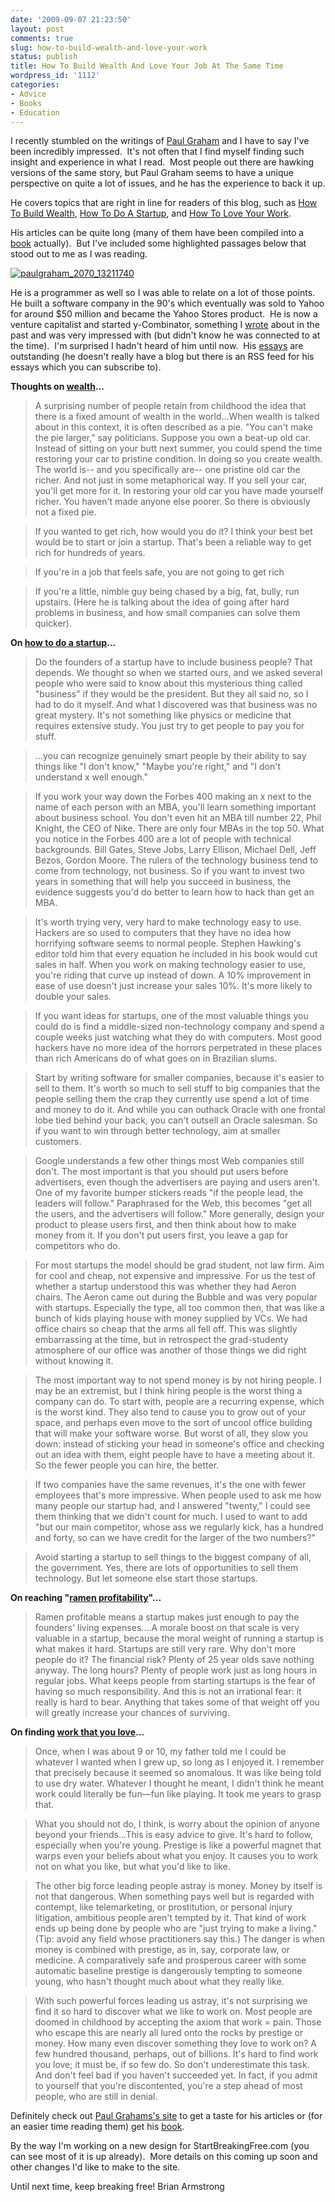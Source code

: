 ```yaml
---
date: '2009-09-07 21:23:50'
layout: post
comments: true
slug: how-to-build-wealth-and-love-your-work
status: publish
title: How To Build Wealth And Love Your Job At The Same Time
wordpress_id: '1112'
categories:
- Advice
- Books
- Education
---
```


I recently stumbled on the writings of [Paul Graham](http://www.paulgraham.com/) and I have to say I've been incredibly impressed.  It's not often that I find myself finding such insight and experience in what I read.  Most people out there are hawking versions of the same story, but Paul Graham seems to have a unique perspective on quite a lot of issues, and he has the experience to back it up.

He covers topics that are right in line for readers of this blog, such as [How To Build Wealth](http://www.paulgraham.com/wealth.html), [How To Do A Startup](http://www.paulgraham.com/start.html), and [How To Love Your Work](http://www.paulgraham.com/love.html).

His articles can be quite long (many of them have been compiled into a [book](http://www.amazon.com/gp/product/0596006624?ie=UTF8&tag=httpwwwstartb-20&linkCode=as2&camp=1789&creative=390957&creativeASIN=0596006624) actually).  But I've included some highlighted passages below that stood out to me as I was reading.

[![paulgraham_2070_13211740](http://s3.amazonaws.com/oldbloguploads/2009/09/paulgraham_2070_13211740.jpg)](http://s3.amazonaws.com/oldbloguploads/2009/09/paulgraham_2070_13211740.jpg)

He is a programmer as well so I was able to relate on a lot of those points.  He built a software company in the 90's which eventually was sold to Yahoo for around $50 million and became the Yahoo Stores product.  He is now a venture capitalist and started y-Combinator, something I [wrote](http://brianarmstrong.org/posts/y-combinator-demo-day/) about in the past and was very impressed with (but didn't know he was connected to at the time).  I'm surprised I hadn't heard of him until now.  His [essays](http://www.paulgraham.com/) are outstanding (he doesn't really have a blog but there is an RSS feed for his essays which you can subscribe to).

**Thoughts on [wealth](http://www.paulgraham.com/wealth.html)...**


> A surprising number of people retain from childhood the idea that there is a fixed amount of wealth in the world...When wealth is talked about in this context, it is often described as a pie. "You can't make the pie larger," say politicians.  Suppose you own a beat-up old car. Instead of sitting on your butt next summer, you could spend the time restoring your car to pristine condition. In doing so you create wealth. The world is-- and you specifically are-- one pristine old car the richer. And not just in some metaphorical way. If you sell your car, you'll get more for it.  In restoring your old car you have made yourself richer. You haven't made anyone else poorer. So there is obviously not a fixed pie.




> If you wanted to get rich, how would you do it? I think your best bet would be to start or join a startup. That's been a reliable way to get rich for hundreds of years.




> If you're in a job that feels safe, you are not going to get rich




> If you're a little, nimble guy being chased by a big, fat, bully, run upstairs. (Here he is talking about the idea of going after hard problems in business, and how small companies can solve them quicker).


**On [how to do a startup](http://www.paulgraham.com/start.html)...**


> Do the founders of a startup have to include business people? That depends. We thought so when we started ours, and we asked several people who were said to know about this mysterious thing called "business" if they would be the president. But they all said no, so I had to do it myself. And what I discovered was that business was no great mystery. It's not something like physics or medicine that requires extensive study. You just try to get people to pay you for stuff.





> ...you can recognize genuinely smart people by their ability to say things like "I don't know," "Maybe you're right," and "I don't understand x well enough."




> If you work your way down the Forbes 400 making an x next to the name of each person with an MBA, you'll learn something important about business school. You don't even hit an MBA till number 22, Phil Knight, the CEO of Nike. There are only four MBAs in the top 50. What you notice in the Forbes 400 are a lot of people with technical backgrounds. Bill Gates, Steve Jobs, Larry Ellison, Michael Dell, Jeff Bezos, Gordon Moore. The rulers of the technology business tend to come from technology, not business. So if you want to invest two years in something that will help you succeed in business, the evidence suggests you'd do better to learn how to hack than get an MBA.




> It's worth trying very, very hard to make technology easy to use. Hackers are so used to computers that they have no idea how horrifying software seems to normal people. Stephen Hawking's editor told him that every equation he included in his book would cut sales in half. When you work on making technology easier to use, you're riding that curve up instead of down. A 10% improvement in ease of use doesn't just increase your sales 10%. It's more likely to double your sales.




> If you want ideas for startups, one of the most valuable things you could do is find a middle-sized non-technology company and spend a couple weeks just watching what they do with computers. Most good hackers have no more idea of the horrors perpetrated in these places than rich Americans do of what goes on in Brazilian slums.




> Start by writing software for smaller companies, because it's easier to sell to them. It's worth so much to sell stuff to big companies that the people selling them the crap they currently use spend a lot of time and money to do it. And while you can outhack Oracle with one frontal lobe tied behind your back, you can't outsell an Oracle salesman. So if you want to win through better technology, aim at smaller customers.




> Google understands a few other things most Web companies still don't. The most important is that you should put users before advertisers, even though the advertisers are paying and users aren't. One of my favorite bumper stickers reads "if the people lead, the leaders will follow." Paraphrased for the Web, this becomes "get all the users, and the advertisers will follow." More generally, design your product to please users first, and then think about how to make money from it. If you don't put users first, you leave a gap for competitors who do.




> For most startups the model should be grad student, not law firm. Aim for cool and cheap, not expensive and impressive. For us the test of whether a startup understood this was whether they had Aeron chairs. The Aeron came out during the Bubble and was very popular with startups. Especially the type, all too common then, that was like a bunch of kids playing house with money supplied by VCs. We had office chairs so cheap that the arms all fell off. This was slightly embarrassing at the time, but in retrospect the grad-studenty atmosphere of our office was another of those things we did right without knowing it.




> The most important way to not spend money is by not hiring people. I may be an extremist, but I think hiring people is the worst thing a company can do. To start with, people are a recurring expense, which is the worst kind. They also tend to cause you to grow out of your space, and perhaps even move to the sort of uncool office building that will make your software worse. But worst of all, they slow you down: instead of sticking your head in someone's office and checking out an idea with them, eight people have to have a meeting about it. So the fewer people you can hire, the better.




> If two companies have the same revenues, it's the one with fewer employees that's more impressive. When people used to ask me how many people our startup had, and I answered "twenty," I could see them thinking that we didn't count for much. I used to want to add "but our main competitor, whose ass we regularly kick, has a hundred and forty, so can we have credit for the larger of the two numbers?"




> Avoid starting a startup to sell things to the biggest company of all, the government. Yes, there are lots of opportunities to sell them technology. But let someone else start those startups.


**On reaching "[ramen profitability](http://www.paulgraham.com/ramenprofitable.html)"...**


> Ramen profitable means a startup makes just enough to pay the founders' living expenses....A morale boost on that scale is very valuable in a startup, because the moral weight of running a startup is what makes it hard. Startups are still very rare. Why don't more people do it? The financial risk? Plenty of 25 year olds save nothing anyway. The long hours? Plenty of people work just as long hours in regular jobs. What keeps people from starting startups is the fear of having so much responsibility. And this is not an irrational fear: it really is hard to bear. Anything that takes some of that weight off you will greatly increase your chances of surviving.


**On finding [work that you love](http://www.paulgraham.com/love.html)...**


> Once, when I was about 9 or 10, my father told me I could be whatever I wanted when I grew up, so long as I enjoyed it. I remember that precisely because it seemed so anomalous. It was like being told to use dry water. Whatever I thought he meant, I didn't think he meant work could literally be fun—fun like playing. It took me years to grasp that.




> What you should not do, I think, is worry about the opinion of anyone beyond your friends...This is easy advice to give. It's hard to follow, especially when you're young. Prestige is like a powerful magnet that warps even your beliefs about what you enjoy. It causes you to work not on what you like, but what you'd like to like.




> The other big force leading people astray is money. Money by itself is not that dangerous. When something pays well but is regarded with contempt, like telemarketing, or prostitution, or personal injury litigation, ambitious people aren't tempted by it. That kind of work ends up being done by people who are "just trying to make a living." (Tip: avoid any field whose practitioners say this.) The danger is when money is combined with prestige, as in, say, corporate law, or medicine. A comparatively safe and prosperous career with some automatic baseline prestige is dangerously tempting to someone young, who hasn't thought much about what they really like.




> With such powerful forces leading us astray, it's not surprising we find it so hard to discover what we like to work on. Most people are doomed in childhood by accepting the axiom that work = pain. Those who escape this are nearly all lured onto the rocks by prestige or money. How many even discover something they love to work on? A few hundred thousand, perhaps, out of billions.  It's hard to find work you love; it must be, if so few do. So don't underestimate this task. And don't feel bad if you haven't succeeded yet. In fact, if you admit to yourself that you're discontented, you're a step ahead of most people, who are still in denial.


Definitely check out [Paul Grahams's site](http://www.paulgraham.com/articles.html) to get a taste for his articles or (for an easier time reading them) get his [book](http://www.amazon.com/gp/product/0596006624?ie=UTF8&tag=httpwwwstartb-20&linkCode=as2&camp=1789&creative=390957&creativeASIN=0596006624).

By the way I'm working on a new design for StartBreakingFree.com (you can see most of it is up already).  More details on this coming up soon and other changes I'd like to make to the site.

Until next time, keep breaking free!
Brian Armstrong
